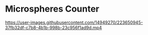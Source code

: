 # Microspheres Counter



https://user-images.githubusercontent.com/14949270/223650945-37fb32df-c7b8-4b1b-998b-23c956f1ad9d.mp4

